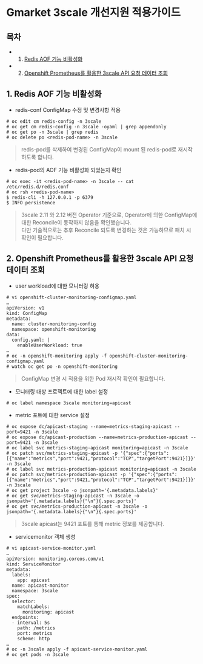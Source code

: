 # Gmarket 3scale 개선지원 적용가이드
  
## 목차
- 1. [Redis AOF 기능 비활성화](##1.-Redis-AOF-기능-비활성화)
- 2. [Openshift Prometheus를 활용한 3scale API 요청 데이터 조회](##2.-Openshift-Prometheus를-활용한-3scale-API-요청-데이터-조회)
  
  
## 1. Redis AOF 기능 비활성화
* redis-conf ConfigMap 수정 및 변경사항 적용
```
# oc edit cm redis-config -n 3scale
# oc get cm redis-config -n 3scale -oyaml | grep appendonly
# oc get po -n 3scale | grep redis
# oc delete po <redis-pod-name> -n 3scale
```

> redis-pod를 삭제하여 변경된 ConfigMap이 mount 된 redis-pod로 재시작하도록 합니다.

* redis-pod의 AOF 기능 비활성화 되었는지 확인
```
# oc exec -it <redis-pod-name> -n 3scale -- cat /etc/redis.d/redis.conf
# oc rsh <redis-pod-name>
$ redis-cli -h 127.0.0.1 -p 6379
$ INFO persistence
```

> 3scale 2.11 와 2.12 버전 Operator 기준으로, Operator에 의한 ConfigMap에 대한 Reconcile이 동작하지 않음을 확인했습니다.  
> 다만 기술적으로는 추후 Reconcile 되도록 변경하는 것은 가능하므로 패치 시 확인이 필요합니다.


## 2. Openshift Prometheus를 활용한 3scale API 요청 데이터 조회
* user workload에 대한 모니터링 허용
```
# vi openshift-cluster-monitoring-configmap.yaml
…
apiVersion: v1
kind: ConfigMap
metadata:
  name: cluster-monitoring-config
  namespace: openshift-monitoring
data:
  config.yaml: |
    enableUserWorkload: true
…
# oc -n openshift-monitoring apply -f openshift-cluster-monitoring-configmap.yaml
# watch oc get po -n openshift-monitoring
```

> ConfigMap 변경 시 적용을 위한 Pod 재시작 확인이 필요합니다.

* 모니터링 대상 프로젝트에 대한 label 설정
```
# oc label namespace 3scale monitoring=apicast
```

* metric 포트에 대한 service 설정
```
# oc expose dc/apicast-staging --name=metrics-staging-apicast --port=9421 -n 3scale
# oc expose dc/apicast-production --name=metrics-production-apicast --port=9421 -n 3scale
# oc label svc metrics-staging-apicast monitoring=apicast -n 3scale
# oc patch svc/metrics-staging-apicast -p '{"spec":{"ports":[{"name":"metrics","port":9421,"protocol":"TCP","targetPort":9421}]}}' -n 3scale
# oc label svc metrics-production-apicast monitoring=apicast -n 3scale
# oc patch svc/metrics-production-apicast -p '{"spec":{"ports":[{"name":"metrics","port":9421,"protocol":"TCP","targetPort":9421}]}}' -n 3scale
# oc get project 3scale -o jsonpath='{.metadata.labels}'
# oc get svc/metrics-staging-apicast -n 3scale -o jsonpath='{.metadata.labels}{"\n"}{.spec.ports}'
# oc get svc/metrics-production-apicast -n 3scale -o jsonpath='{.metadata.labels}{"\n"}{.spec.ports}'
```

> 3scale apicast는 9421 포트를 통해 metric 정보를 제공합니다.

* servicemonitor 객체 생성
```
# vi apicast-service-monitor.yaml
…
apiVersion: monitoring.coreos.com/v1
kind: ServiceMonitor
metadata:
  labels:
    app: apicast
  name: apicast-monitor
  namespace: 3scale
spec:
  selector:
    matchLabels:
      monitoring: apicast
  endpoints:
  - interval: 5s
    path: /metrics
    port: metrics
    scheme: http
…
# oc -n 3scale apply -f apicast-service-monitor.yaml
# oc get pods -n 3scale
```
